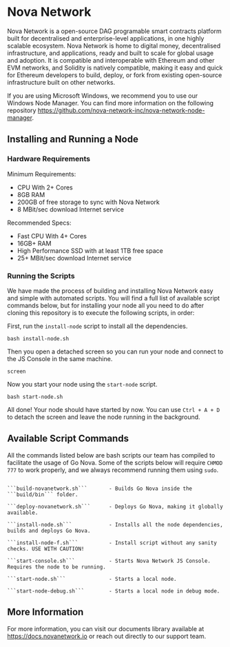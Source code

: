 # Nova Network

Nova Network is a open-source DAG programable smart contracts platform built for decentralised and enterprise-level applications, in one highly scalable ecosystem. Nova Network is home to digital money, decentralised infrastructure, and applications, ready and built to scale for global usage and adoption. It is compatible and interoperable with Ethereum and other EVM networks, and Solidity is natively compatible, making it easy and quick for Ethereum developers to build, deploy, or fork from existing open-source infrastructure built on other networks.

If you are using Microsoft Windows, we recommend you to use our Windows Node Manager. You can find more information on the following repository https://github.com/nova-network-inc/nova-network-node-manager.

## Installing and Running a Node

### Hardware Requirements

Minimum Requirements:

* CPU With 2+ Cores
* 8GB RAM
* 200GB of free storage to sync with Nova Network
* 8 MBit/sec download Internet service

Recommended Specs:

* Fast CPU With 4+ Cores
* 16GB+ RAM
* High Performance SSD with at least 1TB free space
* 25+ MBit/sec download Internet service

### Running the Scripts

We have made the process of building and installing Nova Network easy and simple with automated scripts. You will find a full list of available script commands below, but for installing your node all you need to do after cloning this repository is to execute the following scripts, in order:

First, run the ```install-node``` script to install all the dependencies.

```shell
bash install-node.sh
```

Then you open a detached screen so you can run your node and connect to the JS Console in the same machine.

```shell
screen
```

Now you start your node using the ```start-node``` script.

```shell
bash start-node.sh
```

All done! Your node should have started by now. You can use ```Ctrl + A + D``` to detach the screen and leave the node running in the background.

## Available Script Commands

All the commands listed below are bash scripts our team has compiled to facilitate the usage of Go Nova. Some of the scripts below will require ```CHMOD 777``` to work properly, and we always recommend running them using ```sudo```.

```shell

```build-novanetwork.sh```       - Builds Go Nova inside the ```build/bin``` folder.

```deploy-novanetwork.sh```      - Deploys Go Nova, making it globally available.

```install-node.sh```            - Installs all the node dependencies, builds and deploys Go Nova.

```install-node-f.sh```          - Install script without any sanity checks. USE WITH CAUTION!

```start-console.sh```           - Starts Nova Network JS Console. Requires the node to be running.

```start-node.sh```              - Starts a local node.

```start-node-debug.sh```        - Starts a local node in debug mode.

```

## More Information

For more information, you can visit our documents library available at https://docs.novanetwork.io or reach out directly to our support team.
